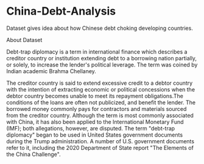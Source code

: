 # China-Debt-Analysis
Dataset gives idea about how Chinese debt choking developing countries.

About Dataset

Debt-trap diplomacy is a term in international finance which describes a creditor country or institution extending debt to a borrowing nation partially, or solely, to increase the lender's political leverage. The term was coined by Indian academic Brahma Chellaney.

The creditor country is said to extend excessive credit to a debtor country with the intention of extracting economic or political concessions when the debtor country becomes unable to meet its repayment obligations.The conditions of the loans are often not publicized, and benefit the lender. The borrowed money commonly pays for contractors and materials sourced from the creditor country. Although the term is most commonly associated with China, it has also been applied to the International Monetary Fund (IMF); both allegations, however, are disputed. The term "debt-trap diplomacy" began to be used in United States government documents during the Trump administration. A number of U.S. government documents refer to it, including the 2020 Department of State report "The Elements of the China Challenge".

